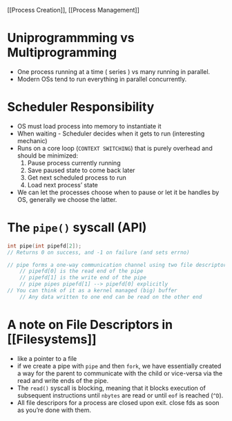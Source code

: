 [[Process Creation]], [[Process Management]]

# Uniprogrammming vs Multiprogramming
- One process running at a time ( series ) vs many running in parallel.
- Modern OSs tend to run everything in parallel concurrently.

# Scheduler Responsibility
- OS must load process into memory to instantiate it
- When waiting - Scheduler decides when it gets to run (interesting mechanic)
- Runs on a core loop (`CONTEXT SWITCHING`) that is purely overhead and should be minimized:
    1. Pause process currently running
    2. Save paused state to come back later
    3. Get next scheduled process to run
    4. Load next process’ state
- We can let the processes choose when to pause or let it be handles by OS, generally we choose the latter.

# The `pipe()` syscall (API)

```c
int pipe(int pipefd[2]);
// Returns 0 on success, and -1 on failure (and sets errno)

// pipe forms a one-way communication channel using two file descriptors
	// pipefd[0] is the read end of the pipe
	// pipefd[1] is the write end of the pipe
	// pipe pipes pipefd[1] --> pipefd[0] explicitly
// You can think of it as a kernel managed (big) buffer
	// Any data written to one end can be read on the other end
```

# A note on File Descriptors in [[Filesystems]]
- like a pointer to a file
- if we create a pipe with `pipe` and then `fork`, we have essentially created a way for the parent to communicate with the child or vice-versa via the read and write ends of the pipe.
- The `read()` syscall is blocking, meaning that it blocks execution of subsequent instructions until `nbytes` are read or until `eof` is reached (`^D`).
- All file descripors for a process are closed upon exit. close fds as soon as you’re done with them.